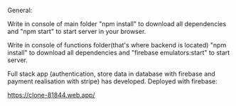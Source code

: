 General:

Write in console of main folder  "npm install" to download all dependencies and "npm start" to start server in your browser.

Write in console of functions folder(that's where backend is located) "npm install" to download all dependencies and "firebase emulators:start" to start server.  

Full stack app (authentication, store data in database with firebase and payment realisation with stripe) has developed.
Deployed with firebase:

https://clone-81844.web.app/
